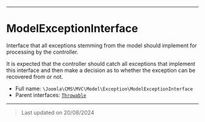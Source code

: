 ***

# ModelExceptionInterface

Interface that all exceptions stemming from the model should implement for processing by the controller.

It is expected that the controller should catch all exceptions that implement this interface and then
make a decision as to whether the exception can be recovered from or not.

* Full name: `\Joomla\CMS\MVC\Model\Exception\ModelExceptionInterface`
* Parent interfaces: [`Throwable`](../../../../../Throwable.md)




***
> Last updated on 20/08/2024
